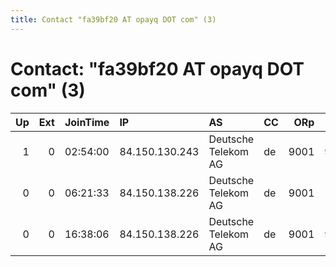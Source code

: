 ```yaml
---
title: Contact "fa39bf20 AT opayq DOT com" (3)
---
```


# Contact: "fa39bf20 AT opayq DOT com" (3)

|   Up |   Ext | JoinTime   | IP             | AS                  | CC   |   ORp |   Dirp | OS    | Version   | Nickname       |   eFamMembers |
|-----:|------:|:-----------|:---------------|:--------------------|:-----|------:|-------:|:------|:----------|:---------------|--------------:|
|    1 |     0 | 02:54:00   | 84.150.130.243 | Deutsche Telekom AG | de   |  9001 |   9030 | Linux | 0.2.9.12  | secondsense    |             1 |
|    0 |     0 | 06:21:33   | 84.150.138.226 | Deutsche Telekom AG | de   |  9001 |      0 | Linux | 0.2.9.12  | secondprisma54 |             1 |
|    0 |     0 | 16:38:06   | 84.150.138.226 | Deutsche Telekom AG | de   |  9001 |   9030 | Linux | 0.2.9.12  | secondsense    |             1 |
